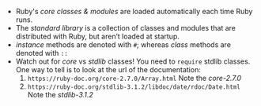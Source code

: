 - Ruby's *core classes & modules* are loaded automatically each time Ruby runs.
- The *standard library* is a collection of classes and modules that are distributed with Ruby, but aren’t loaded at startup.
- *instance* methods are denoted with `#`; whereas *class* methods are denoted with `::`
- Watch out for *core* vs *stdlib* classes! You need to `require` stdlib classes. One way to tell is to look at the url of the documentation:
	1. `https://ruby-doc.org/core-2.7.0/Array.html` Note the *core-2.7.0*
	2. `https://ruby-doc.org/stdlib-3.1.2/libdoc/date/rdoc/Date.html` Note the *stdlib-3.1.2* 
